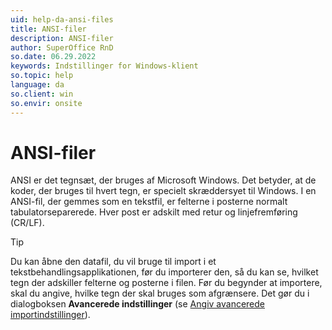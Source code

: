 ```yaml
---
uid: help-da-ansi-files
title: ANSI-filer
description: ANSI-filer
author: SuperOffice RnD
so.date: 06.29.2022
keywords: Indstillinger for Windows-klient
so.topic: help
language: da
so.client: win
so.envir: onsite
---
```


# ANSI-filer

ANSI er det tegnsæt, der bruges af Microsoft Windows. Det betyder, at de koder, der bruges til hvert tegn, er specielt skræddersyet til Windows. I en ANSI-fil, der gemmes som en tekstfil, er felterne i posterne normalt tabulatorseparerede. Hver post er adskilt med retur og linjefremføring (CR/LF).

> [!TIP]
> Du kan åbne den datafil, du vil bruge til import i et tekstbehandlingsapplikationen, før du importerer den, så du kan se, hvilket tegn der adskiller felterne og posterne i filen. Før du begynder at importere, skal du angive, hvilke tegn der skal bruges som afgrænsere. Det gør du i dialogboksen **Avancerede indstillinger** (se [Angiv avancerede importindstillinger][1]).

<!-- Referenced links -->
[1]: specifying-advanced-import-settings.md

<!-- Referenced images -->
